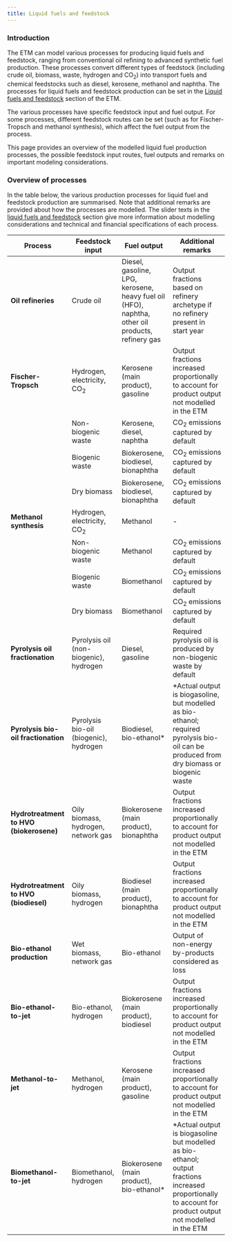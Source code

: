 ```yaml
---
title: Liquid fuels and feedstock
---
```


### Introduction

The ETM can model various processes for producing liquid fuels and feedstock, ranging from conventional oil refining to advanced synthetic fuel production. These processes convert different types of feedstock (including crude oil, biomass, waste, hydrogen and CO<sub>2</sub>) into transport fuels and chemical feedstocks such as diesel, kerosene, methanol and naphtha. The processes for liquid fuels and feedstock production can be set in the [Liquid fuels and feedstock](https://energytransitionmodel.com/scenario/supply/fuel_production/overview) section of the ETM. 

The various processes have specific feedstock input and fuel output. For some processes, different feedstock routes can be set (such as for Fischer-Tropsch and methanol synthesis), which affect the fuel output from the process.

This page provides an overview of the modelled liquid fuel production processes, the possible feedstock input routes, fuel outputs and remarks on important modeling considerations.

### Overview of processes
In the table below, the various production processes for liquid fuel and feedstock production are summarised. Note that additional remarks are provided about how the processes are modelled. The slider texts in the [liquid fuels and feedstock](https://energytransitionmodel.com/scenario/supply/fuel_production/overview) section give more information about modelling considerations and technical and financial specifications of each process. 

| Process | Feedstock input | Fuel output | Additional remarks|
|--------|------------|--------------|-------------------|
| **Oil refineries** | Crude oil | Diesel, gasoline, LPG, kerosene, heavy fuel oil (HFO), naphtha, other oil products, refinery gas | Output fractions based on refinery archetype if no refinery present in start year |
| **Fischer-Tropsch** | Hydrogen, electricity, CO<sub>2</sub> | Kerosene (main product), gasoline | Output fractions increased proportionally to account for product output not modelled in the ETM |
| | Non-biogenic waste | Kerosene, diesel, naphtha | CO<sub>2</sub> emissions captured by default |
| | Biogenic waste | Biokerosene, biodiesel, bionaphtha | CO<sub>2</sub> emissions captured by default|
| | Dry biomass | Biokerosene, biodiesel, bionaphtha | CO<sub>2</sub> emissions captured by default|
| **Methanol synthesis** | Hydrogen, electricity, CO<sub>2</sub> | Methanol | - |
|  | Non-biogenic waste | Methanol | CO<sub>2</sub> emissions captured by default |
| | Biogenic waste | Biomethanol | CO<sub>2</sub> emissions captured by default|
| | Dry biomass | Biomethanol | CO<sub>2</sub> emissions captured by default|
| **Pyrolysis oil fractionation** | Pyrolysis oil (non-biogenic), hydrogen | Diesel, gasoline | Required pyrolysis oil is produced by non-biogenic waste by default |
| **Pyrolysis bio-oil fractionation** | Pyrolysis bio-oil (biogenic), hydrogen | Biodiesel, bio-ethanol* | *Actual output is biogasoline, but modelled as bio-ethanol; required pyrolysis bio-oil can be produced from dry biomass or biogenic waste |
| **Hydrotreatment to HVO (biokerosene)** | Oily biomass, hydrogen, network gas | Biokerosene (main product), bionaphtha | Output fractions increased proportionally to account for product output not modelled in the ETM |
| **Hydrotreatment to HVO (biodiesel)** | Oily biomass, hydrogen | Biodiesel (main product), bionaphtha | Output fractions increased proportionally to account for product output not modelled in the ETM |
| **Bio-ethanol production** | Wet biomass, network gas | Bio-ethanol | Output of non-energy by-products considered as loss |
| **Bio-ethanol-to-jet** | Bio-ethanol, hydrogen | Biokerosene (main product), biodiesel | Output fractions increased proportionally to account for product output not modelled in the ETM |
| **Methanol-to-jet** | Methanol, hydrogen | Kerosene (main product), gasoline | Output fractions increased proportionally to account for product output not modelled in the ETM |
| **Biomethanol-to-jet** | Biomethanol, hydrogen | Biokerosene (main product), bio-ethanol* | *Actual output is biogasoline but modelled as bio-ethanol; output fractions increased proportionally to account for product output not modelled in the ETM |
